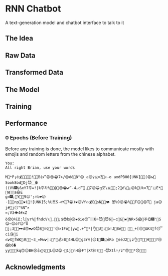 # RNN Chatbot
A text-generation model and chatbot interface to talk to it

## The Idea


## Raw Data

## Transformed Data

## The Model

## Training

## Performance
### 0 Epochs (Before Training)
Before any training is done, the model likes to communicate mostly with emojis and random letters from the chinese alphabet.
```
You:
All right Brian, use your words

M🤙*P¡é💰🎄🥱🤣🤮!💁🥺B👍”😩😢😂7>/😊ó️é🤙8^😥_a😌♀🇲☹Z🥱✌-o axdPB00[UNK]👄🎉(😩w🥮Sook8ód🎄Dj😈🏻�     
((VV🎆♀&xY7주=!|k주차%🏓😝@🏼😞😭💕”-4…d“🤨,🙌7😐😀g포\🇲💯😥;2🍾é\🤩¡😮k💪Uk×7🎉‘🇺E*🥺😥W👀🎆a😆E   
g=🎆¡🎂Y🥺💦9😌';🔥b❤😮‍
·[🧧😣np🥵🥮❤(👀![UNK]5;%U포S-♂K💁7😁)❤😉Vf🔥💰D🤞sN🏓🎈👁 몽%9😔😭%👀😀F🙃🙌😝T🥮 ja😥j#🍰j😶"%N“×     
=¡V3👁4#xZ
ò😞O차포:l🏾vr%🇲fhdcV\🥳,🦃😠;$😍b@😥❤óie😴🏼Ú💦😈💪😈6🙂–c🤭&🍾❤💯NR×5😱🤨주😋🎆'🤙S😋~😍ó?😉°Ú    
🎂j¡3🤙😅🕶d😞❤💕O😈8🤩☹♀🤝🤔'😥×1Fó🥺|yw🥺.+”🤭*|👌‬👄U🙂:🏻b!J👄Bé🙁😔 🙏🤷_+[😣😤&K4🥱f😴ci😘💪i    
‍♂💕X🍰fWK🏻포👀😱~3_=Mw💕|:🦃"🤙💰✌U🥱4HL😊🍾g3r♀|😑1🏼🎆🇺éRo 🍉eéJ2🏻¡z👌‬🥵T😬💁H🏓🙏🙏?😢😱b6�   
yy😤😴🤝kq🙃😐BH😢👍💚♀🤮🤩L😔Z😋·️🥮1j🤷nH😆FT|X차☹?🙁💁·😈Xtl💦/z"😞🥳🦃*😞🤨🔥🥺
```

## Acknowledgments
